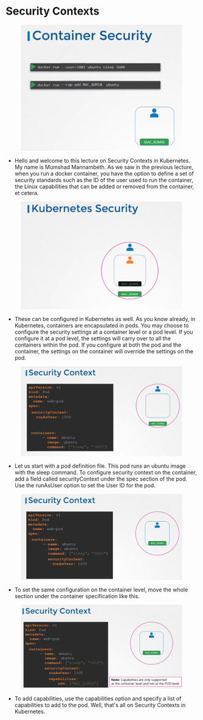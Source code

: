 # Security Contexts

<figure><img src="../.gitbook/assets/image (1) (1) (1) (1) (1) (1).png" alt=""><figcaption></figcaption></figure>

* Hello and welcome to this lecture on Security Contexts in Kubernetes. My name is Mumshad Mannambeth. As we saw in the previous lecture, when you run a docker container, you have the option to define a set of security standards such as the ID of the user used to run the container, the Linux capabilities that can be added or removed from the container, et cetera.

<figure><img src="../.gitbook/assets/image (2) (1) (1) (1).png" alt=""><figcaption></figcaption></figure>

* These can be configured in Kubernetes as well. As you know already, in Kubernetes, containers are encapsulated in pods. You may choose to configure the security settings at a container level or a pod level. If you configure it at a pod level, the settings will carry over to all the containers within the pod. If you configure at both the pod and the container, the settings on the container will override the settings on the pod.

<figure><img src="../.gitbook/assets/image (3) (1) (1) (1).png" alt=""><figcaption></figcaption></figure>

* Let us start with a pod definition file. This pod runs an ubuntu image with the sleep command. To configure security context on the container, add a field called securityContext under the spec section of the pod. Use the runAsUser option to set the User ID for the pod.

<figure><img src="../.gitbook/assets/image (4) (1) (1) (1).png" alt=""><figcaption></figcaption></figure>

* To set the same configuration on the container level, move the whole section under the container specification like this.

<figure><img src="../.gitbook/assets/image (5) (1) (1) (1).png" alt=""><figcaption></figcaption></figure>

* To add capabilities, use the capabilities option and specify a list of capabilities to add to the pod. Well, that's all on Security Contexts in Kubernetes.
